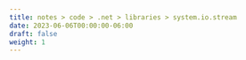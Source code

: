 ```yaml
---
title: notes > code > .net > libraries > system.io.stream
date: 2023-06-06T00:00:00-06:00
draft: false
weight: 1
---
```

